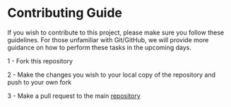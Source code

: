 # Contributing Guide

If you wish to contribute to this project, please make sure you follow these guidelines. For those unfamiliar with Git/GitHub, we will provide more guidance on how to perform these tasks in the upcoming days.

1 - Fork this repository

2 - Make the changes you wish to your local copy of the repository and push to your own fork

3 - Make a pull request to the main [repository](https://github.com/Junior-Devs/2020-Junior-Devs-Project)
